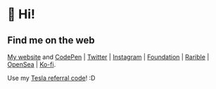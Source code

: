 # 👋 Hi! 


## Find me on the web
[My website](https://marcelrojas.vercel.app) and [CodePen](https://codepen.com/marcelrojas) | [Twitter](https://twitter.com/marcelrojas_) | [Instagram](https://instagram.com/marcelrojas_) | [Foundation](https://foundation.app/marcelrojas) | [Rarible](https://rarible.com/marcelrojas) | [OpenSea](https://opensea.io/MarcelRojas) | [Ko-fi](https://ko-fi.com/marcelrojas).

Use my [Tesla referral code](https://ts.la/marcel57821)! :D
